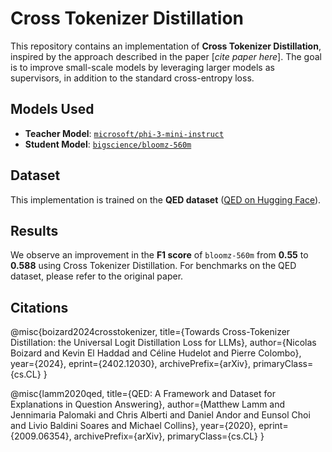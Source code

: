 # Cross Tokenizer Distillation

This repository contains an implementation of **Cross Tokenizer Distillation**, inspired by the approach described in the paper [*cite paper here*]. The goal is to improve small-scale models by leveraging larger models as supervisors, in addition to the standard cross-entropy loss.

## Models Used
- **Teacher Model**: [`microsoft/phi-3-mini-instruct`](https://huggingface.co/microsoft/phi-3-mini-instruct)
- **Student Model**: [`bigscience/bloomz-560m`](https://huggingface.co/bigscience/bloomz-560m)

## Dataset
This implementation is trained on the **QED dataset** ([QED on Hugging Face](https://huggingface.co/datasets/qed)).

## Results
We observe an improvement in the **F1 score** of `bloomz-560m` from **0.55** to **0.588** using Cross Tokenizer Distillation. For benchmarks on the QED dataset, please refer to the original paper.


## Citations
@misc{boizard2024crosstokenizer,
      title={Towards Cross-Tokenizer Distillation: the Universal Logit Distillation Loss for LLMs}, 
      author={Nicolas Boizard and Kevin El Haddad and Céline Hudelot and Pierre Colombo},
      year={2024},
      eprint={2402.12030},
      archivePrefix={arXiv},
      primaryClass={cs.CL}
}

@misc{lamm2020qed,
    title={QED: A Framework and Dataset for Explanations in Question Answering},
    author={Matthew Lamm and Jennimaria Palomaki and Chris Alberti and Daniel Andor and Eunsol Choi and Livio Baldini Soares and Michael Collins},
    year={2020},
    eprint={2009.06354},
    archivePrefix={arXiv},
    primaryClass={cs.CL}
}
